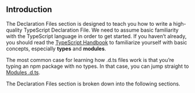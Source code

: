 ## Introduction
The Declaration Files section is designed to teach you how to write a high-quality TypeScript Declaration File. We need to assume basic familiarity with the TypeScript language in order to get started.
If you haven’t already, you should read the [TypeScript Handbook](https://www.typescriptlang.org/docs/handbook/2/basic-types.html) to familiarize yourself with basic concepts, especially **types** and **modules**.

The most common case for learning how .d.ts files work is that you’re typing an npm package with no types. In that case, you can jump straight to [Modules .d.ts](https://www.typescriptlang.org/docs/handbook/declaration-files/templates/module-d-ts.html).

The Declaration Files section is broken down into the following sections.
